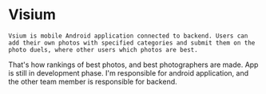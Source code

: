 # Visium

	Vsium is mobile Android application connected to backend. Users can add their own photos with specified categories and submit them on the photo duels, where other users which photos are best.
That's how rankings of best photos, and best photographers are made. App is still in development phase. I'm responsible for android application, and the other team member is responsible for backend.
